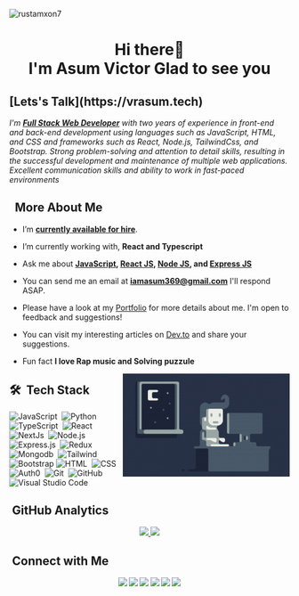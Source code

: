 

<p align="left"> <img src="https://komarev.com/ghpvc/?username=AsumVictor&label=Profile%20views&color=0e75b6&style=flat" alt="rustamxon7" /> </p>
<h1 align="center">Hi there👋
<br>I'm Asum Victor Glad to see you </h1>
<h2>
  [Lets's Talk](https://vrasum.tech) 
</h2>

<p><i>I'm <ins><b>Full Stack Web Developer</b></ins> with two years of experience in front-end and back-end development using languages such as JavaScript, HTML, and CSS and frameworks such as React, Node.js, TailwindCss, and Bootstrap. Strong problem-solving and attention to detail skills, resulting in the successful development and maintenance of multiple web applications. Excellent communication skills and ability to work in fast-paced environments</i></p>

##  &nbsp; More About Me

-  I’m **[currently available for hire]()**.

-  I’m currently working with, **React and Typescript**

-  Ask me about **[JavaScript](), [React JS](), [Node JS](), and [Express JS]()**

-  You can send me an email at **iamasum369@gmail.com** I'll respond ASAP.

-  Please have a look at my [Portfolio](https://vrasum.tech) for more details about me. I'm open to feedback and suggestions!

-  You can visit my interesting articles on [Dev.to](https://dev.to/asumvictordev) and share your suggestions.

- Fun fact **I love Rap music and Solving puzzule**

<img alt="Night Coding" src="https://raw.githubusercontent.com/AVS1508/AVS1508/master/assets/Night-Coding.gif" align="right"/>

## 🛠 &nbsp;Tech Stack

![JavaScript](https://img.shields.io/badge/-JavaScript-05122A?style=flat&logo=javascript)&nbsp;
![Python](https://img.shields.io/badge/-Python-05122A?style=flat&logo=python)&nbsp;
![TypeScript](https://img.shields.io/badge/-Typecscript-05122A?style=flat&logo=typescript)&nbsp;
![React](https://img.shields.io/badge/-React-05122A?style=flat&logo=react)&nbsp;
![NextJs](https://img.shields.io/badge/-Nextjs-05122A?style=flat&logo=nextjs)&nbsp;
![Node.js](https://img.shields.io/badge/-Node.js-05122A?style=flat&logo=node.js)&nbsp;
![Express.js](https://img.shields.io/badge/-Express.js-05122A?style=flat&logo=express)&nbsp;
![Redux](https://img.shields.io/badge/-Redux-05122A?style=flat&logo=redux)&nbsp;
![Mongodb](https://img.shields.io/badge/-Mongodb-05122A?style=flat&logo=mongodb)&nbsp;
![Tailwind](https://img.shields.io/badge/-tailwindcss-05122A?style=flat&logo=tailwindcss)&nbsp;
![Bootstrap](https://img.shields.io/badge/-Bootstrap-05122A?style=flat&logo=bootstrap&logoColor=563D7C)
![HTML](https://img.shields.io/badge/-HTML-05122A?style=flat&logo=HTML5)&nbsp;
![CSS](https://img.shields.io/badge/-CSS-05122A?style=flat&logo=CSS3&logoColor=1572B6)&nbsp;
![Auth0](https://img.shields.io/badge/-Auth0-05122A?style=flat&logo=auth0)&nbsp;
![Git](https://img.shields.io/badge/-Git-05122A?style=flat&logo=git)&nbsp;
![GitHub](https://img.shields.io/badge/-GitHub-05122A?style=flat&logo=github)&nbsp;
![Visual Studio Code](https://img.shields.io/badge/-Visual%20Studio%20Code-05122A?style=flat&logo=visual-studio-code&logoColor=007ACC)&nbsp;



##  &nbsp;GitHub Analytics

<p align="center">
<a href="https://github.com/AsumVictor">
  <img height="180em" src="https://github-readme-stats-eight-theta.vercel.app/api?username=AsumVictor&show_icons=true&theme=algolia&include_all_commits=true&count_private=true"/>
  <img height="180em" src="https://github-readme-stats-eight-theta.vercel.app/api/top-langs/?username=AsumVictor&layout=compact&langs_count=8&theme=algolia"/>
</a>
</p>

##  &nbsp;Connect with Me

<p align="center"><b>
<a href="https://asumvictor.github.io/me/"><img src="https://img.shields.io/badge/-asumvictor-3423A6?style=flat&logo=Google-Chrome&logoColor=white"/></a>
<a href="https://www.linkedin.com/in/victorasumdev"><img src="https://img.shields.io/badge/-AsumVictor-0077B5?style=flat&logo=Linkedin&logoColor=white"/></a>
<a href="mailto:iamasum369@gmail.com"><img src="https://img.shields.io/badge/-iamasum369@gmail-D14836?style=flat&logo=Gmail&logoColor=white"/></a>
<a href="https://www.instagram.com/aiasumcode"><img src="https://img.shields.io/badge/aiasumcode--E4405F?style=flat&logo=Instagram&logoColor=white"/></a>
<a href="https://web.facebook.com/CodeCardVault/"><img src="https://img.shields.io/badge/-CodeCardVault-1877F2?style=flat&logo=Facebook&logoColor=white"/></a>
<a href="https://dev.to/asumvictordev"><img src="https://img.shields.io/badge/-asumvictordev-1877F2?style=flat&logo=dev&logoColor=white"/></a>
<b></p>

